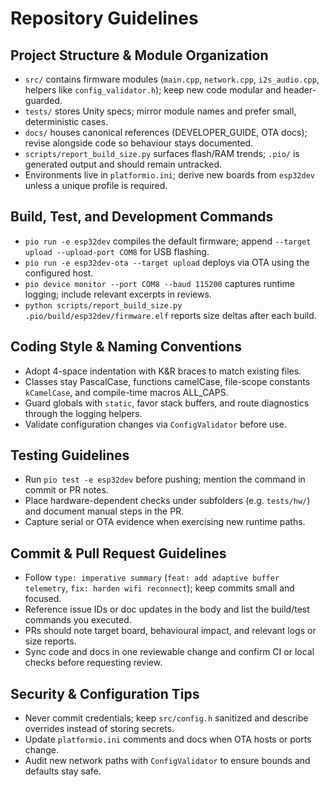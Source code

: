 # Repository Guidelines

## Project Structure & Module Organization
- `src/` contains firmware modules (`main.cpp`, `network.cpp`, `i2s_audio.cpp`, helpers like `config_validator.h`); keep new code modular and header-guarded.
- `tests/` stores Unity specs; mirror module names and prefer small, deterministic cases.
- `docs/` houses canonical references (DEVELOPER_GUIDE, OTA docs); revise alongside code so behaviour stays documented.
- `scripts/report_build_size.py` surfaces flash/RAM trends; `.pio/` is generated output and should remain untracked.
- Environments live in `platformio.ini`; derive new boards from `esp32dev` unless a unique profile is required.

## Build, Test, and Development Commands
- `pio run -e esp32dev` compiles the default firmware; append `--target upload --upload-port COM8` for USB flashing.
- `pio run -e esp32dev-ota --target upload` deploys via OTA using the configured host.
- `pio device monitor --port COM8 --baud 115200` captures runtime logging; include relevant excerpts in reviews.
- `python scripts/report_build_size.py .pio/build/esp32dev/firmware.elf` reports size deltas after each build.

## Coding Style & Naming Conventions
- Adopt 4-space indentation with K&R braces to match existing files.
- Classes stay PascalCase, functions camelCase, file-scope constants `kCamelCase`, and compile-time macros ALL_CAPS.
- Guard globals with `static`, favor stack buffers, and route diagnostics through the logging helpers.
- Validate configuration changes via `ConfigValidator` before use.

## Testing Guidelines
- Run `pio test -e esp32dev` before pushing; mention the command in commit or PR notes.
- Place hardware-dependent checks under subfolders (e.g. `tests/hw/`) and document manual steps in the PR.
- Capture serial or OTA evidence when exercising new runtime paths.

## Commit & Pull Request Guidelines
- Follow `type: imperative summary` (`feat: add adaptive buffer telemetry`, `fix: harden wifi reconnect`); keep commits small and focused.
- Reference issue IDs or doc updates in the body and list the build/test commands you executed.
- PRs should note target board, behavioural impact, and relevant logs or size reports.
- Sync code and docs in one reviewable change and confirm CI or local checks before requesting review.

## Security & Configuration Tips
- Never commit credentials; keep `src/config.h` sanitized and describe overrides instead of storing secrets.
- Update `platformio.ini` comments and docs when OTA hosts or ports change.
- Audit new network paths with `ConfigValidator` to ensure bounds and defaults stay safe.
